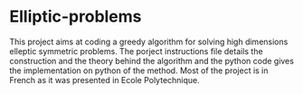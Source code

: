 # Elliptic-problems
This project aims at coding a greedy algorithm for solving high dimensions elleptic symmetric problems.
The porject instructions file details the construction and the theory behind the algorithm and the python code gives the implementation on python of the method.
Most of the project is in French as it was presented in Ecole Polytechnique.
